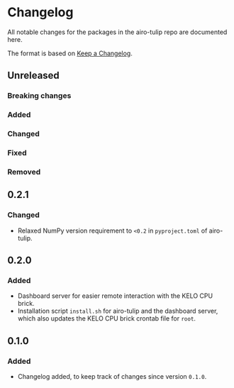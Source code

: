 # Changelog

All notable changes for the packages in the airo-tulip repo are documented here.

The format is based on [Keep a Changelog](https://keepachangelog.com/en/1.0.0/).

## Unreleased

### Breaking changes

### Added

### Changed

### Fixed

### Removed

## 0.2.1

### Changed
- Relaxed NumPy version requirement to `<0.2` in `pyproject.toml` of airo-tulip.

## 0.2.0

### Added
- Dashboard server for easier remote interaction with the KELO CPU brick.
- Installation script `install.sh` for airo-tulip and the dashboard server, which also updates the KELO CPU brick crontab file for `root`.

## 0.1.0

### Added
- Changelog added, to keep track of changes since version `0.1.0`.

